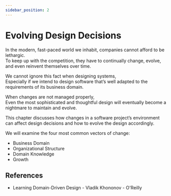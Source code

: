 ```yaml
---
sidebar_position: 2
---
```


# Evolving Design Decisions

In the modern, fast-paced world we inhabit, companies cannot afford to be lethargic.  
To keep up with the competition, they have to continually change, evolve, and even reinvent themselves over time.

We cannot ignore this fact when designing systems,  
Especially if we intend to design software that’s well adapted to the requirements of its business domain.

When changes are not managed properly,  
Even the most sophisticated and thoughtful design will eventually become a nightmare to maintain and evolve.

This chapter discusses how changes in a software project’s environment can affect design decisions and how to evolve the design accordingly.

We will examine the four most common vectors of change:

- Business Domain
- Organizational Structure
- Domain Knowledge
- Growth

## References

- Learning Domain-Driven Design - Vladik Khononov - O'Reilly
